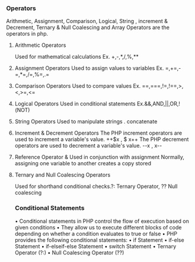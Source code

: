### Operators

 Arithmetic, Assignment, Comparison, Logical, String , increment & Decrement,
Ternary & Null Coalescing and Array Operators are the operators in php.

1. Arithmetic Operators

   Used for mathematical calculations Ex. +,-,*,/,%,**
2. Assignment Operators
   Used to assign values to variables Ex. =,+=,-=,*=,/=,%=,.=
3. Comparison Operators
   Used to compare values Ex. ==,===,!=,!==,>,<,>=,<=
4. Logical Operators
   Used in conditional statements Ex.&&,AND,||,OR,!(NOT)
5. String Operators
   Used to manipulate strings . concatenate
6. Increment & Decrement Operators
   The PHP increment operators are used to increment a variable's value. ++$x  , $ x++
   The PHP decrement operators are used to decrement a variable's value. --x , x--
7. Reference Operator &
   Used in conjunction with assignment Normally, assigning one variable
   to another creates a copy stored
8. Ternary and Null Coalescing Operators

   Used for shorthand conditional checks.?: Ternary Operator, ?? Null coalescing

   ### Conditional Statements

   • Conditional statements in PHP control the flow of execution based on given conditions
   • They allow us to execute different blocks of code depending on whether a condition evaluates to true or false
   • PHP provides the following conditional statements:
   • if Statement
   • if-else Statement
   • if-elseif-else Statement
   • switch Statement
   • Ternary Operator (?:)
   • Null Coalescing Operator (??)
